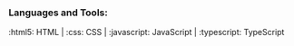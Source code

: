 ### Languages and Tools:

:html5: HTML | :css: CSS | :javascript: JavaScript | :typescript: TypeScript
